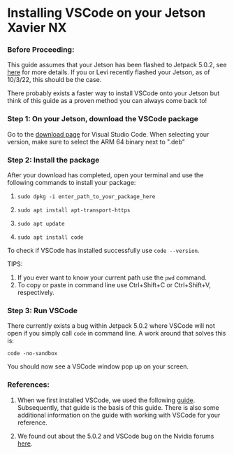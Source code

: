 # Installing VSCode on your Jetson Xavier NX

### Before Proceeding:

This guide assumes that your Jetson has been flashed to Jetpack 5.0.2, see [here](https://developer.nvidia.com/embedded/jetpack) for more details. If you or Levi recently flashed your Jetson, as of 10/3/22, this should be the case.

There probably exists a faster way to install VSCode onto your Jetson but think of this guide as a proven method you can always come back to! 

### Step 1: On your Jetson, download the VSCode package 
Go to the [download page](https://code.visualstudio.com/Download) for Visual Studio Code.
When selecting your version, make sure to select the ARM 64 binary next to ".deb"

### Step 2: Install the package

After your download has completed, open your terminal and use the following commands to install your package:

1. `sudo dpkg -i enter_path_to_your_package_here`

2. `sudo apt install apt-transport-https`

3. `sudo apt update`

4. `sudo apt install code`

To check if VSCode has installed successfully use `code --version`.

TIPS: 
1. If you ever want to know your current path use the `pwd` command.
2. To copy or paste in command line use Ctrl+Shift+C or Ctrl+Shift+V, respectively.

### Step 3: Run VSCode 

There currently exists a bug within Jetpack 5.0.2 where VSCode will not open if you simply call `code` in command line. A work around that solves this is:

`code -no-sandbox`

You should now see a VSCode window pop up on your screen.

### References:

1. When we first installed VSCode, we used the following [guide](https://www.forecr.io/blogs/programming/how-to-install-visual-studio-code-on-nvidia-jetson-xavier-nx-nano-run-sample-in-c-application). Subsequently, that guide is the basis of this guide. There is also some additional information on the guide with working with VSCode for your reference. 

2. We found out about the 5.0.2 and VSCode bug on the Nvidia forums [here](https://forums.developer.nvidia.com/t/vs-code-is-not-working-with-jetpack-5-0-2-on-jetson-nx/226013).
